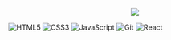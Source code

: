 <p align="center">
<img src="https://user-images.githubusercontent.com/57106307/220505859-3c0517ec-48aa-4012-bfd0-7babe5e89d06.png"/>
</p>
<p align="center">
<!--

<p align="center">
_Front-end Developer
</p>
-->




![HTML5](https://img.shields.io/badge/-HTML5-E34F26?style=flat&logo=html5&logoColor=white)
![CSS3](https://img.shields.io/badge/-CSS3-1572B6?style=flat&logo=css3)
![JavaScript](https://img.shields.io/badge/-JavaScript-F7DF1E?style=flat&logo=javascript&logoColor=black)
![Git](https://img.shields.io/badge/-Git-F05032?style=flat&logo=git&logoColor=white)
![React](https://img.shields.io/badge/-React-52b7d3?style=flat&logo=react&logoColor=white)


